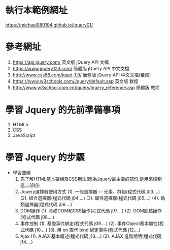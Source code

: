 # 執行本範例網址
  https://michael080194.github.io/jquery01/
  
# 參考網址
1. https://api.jquery.com/     英文版 jQuery API 文檔
2. https://www.jquery123.com/  簡體版 jQuery API 中文文檔
3. http://www.css88.com/jqapi-1.9/ 簡體版 jQuery API 中文文檔(彙總)
4. https://www.w3schools.com/Jquery/default.asp 英文版 教程
5. http://www.w3school.com.cn/jquery/jquery_reference.asp 簡體版 教程

# 學習 Jquery 的先前準備事項
1. HTML5
2. CSS
3. JavaScript 

# 學習 Jquery 的步驟
- 學習曲線
  1. 先了解HTML基本架構及CSS用法(因為Jquery最主要的部份,是用來控制這二部份)
  2. Jquery選擇器使用方式
     (1). 一般選擇器 -- 元素、群組(程式代碼 j03....)
     (2). 組合選擇器(程式代碼 j04....)
     (3). 屬性選擇器(程式代碼 j05....)
     (4). 偽類選擇器(程式代碼 j06....)
  3. DOM操作
     (1). 基礎DOM和CSS操作(程式代碼 j07....)
     (2). DOM節點操作(程式代碼 j08....)  
  4. 事件控制
     (1). 基礎事件綁定(程式代碼 j09....)
     (2). 事件Object基本屬性(程式代碼 j10....)
     (3). 用 on 取代 bind 綁定事件(程式代碼 j12....)
  5. Ajax
     (1). AJAX 基本概述(程式代碼 j13....)
     (2). AJAX 進階說明(程式代碼 j14....)




